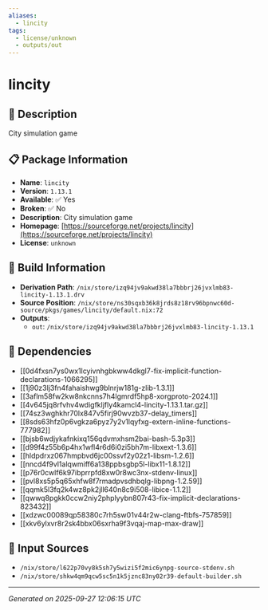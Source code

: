 ```yaml
---
aliases:
  - lincity
tags:
  - license/unknown
  - outputs/out
---
```


# lincity

## 📝 Description

City simulation game

## 📋 Package Information

- **Name**: `lincity`
- **Version**: `1.13.1`
- **Available**: ✅ Yes
- **Broken**: ✅ No
- **Description**: City simulation game
- **Homepage**: [https://sourceforge.net/projects/lincity](https://sourceforge.net/projects/lincity)
- **License**: `unknown`

## 🔧 Build Information

- **Derivation Path**: `/nix/store/izq94jv9akwd38la7bbbrj26jvxlmb83-lincity-1.13.1.drv`
- **Source Position**: `/nix/store/ns30sqxb36k8jrds8z18rv96bpnwc60d-source/pkgs/games/lincity/default.nix:72`
- **Outputs**:
  - `out`:  `/nix/store/izq94jv9akwd38la7bbbrj26jvxlmb83-lincity-1.13.1`

## 🔗 Dependencies

- [[0d4fxsn7ys0wx1lcyivnhgbkww4dkgl7-fix-implicit-function-declarations-1066295]]
- [[1j90z3lj3fn4fahaishwg9blnrjw181g-zlib-1.3.1]]
- [[3aflm58fw2kw8nkcnns7h4lgmrdf5hp8-xorgproto-2024.1]]
- [[4v645jq8rfvhv4wdigfkljfly4kamcl4-lincity-1.13.1.tar.gz]]
- [[74sz3wghkhr70lx847v5firj90wvzb37-delay_timers]]
- [[8sds63hfz0p6vgkza6pyz7y2v1lqyfxg-extern-inline-functions-777982]]
- [[bjsb6wdjykafnkixq156qdvmxhsm2bai-bash-5.3p3]]
- [[d99f4z55b6p4hx1wfl4r6d6i0zi5bh7m-libxext-1.3.6]]
- [[hldpdrxz067hmpbvd6jc00ssvf2y02z1-libsm-1.2.6]]
- [[nncd4f9vl1alqwmiff6a138ppbsgbp5l-libx11-1.8.12]]
- [[p76r0cwlf6k97ibprrpfd8xw0r8wc3nx-stdenv-linux]]
- [[pvl8xs5p5q65xhfw8f7rmadpvsdhbqlg-libpng-1.2.59]]
- [[qqmk5l3fq2k4wz8pk2jll640n8c9i508-libice-1.1.2]]
- [[qwwq8pgkk0ccw2niy2phplyybn807r43-fix-implicit-declarations-823432]]
- [[xdzwc00089qp58380c7rh5sw01v44r2w-clang-ftbfs-757859]]
- [[xkv6ylxvr8r2sk4bbx06sxrha9f3vqaj-map-max-draw]]

## 📁 Input Sources

- `/nix/store/l622p70vy8k5sh7y5wizi5f2mic6ynpg-source-stdenv.sh`
- `/nix/store/shkw4qm9qcw5sc5n1k5jznc83ny02r39-default-builder.sh`

---
*Generated on 2025-09-27 12:06:15 UTC*
